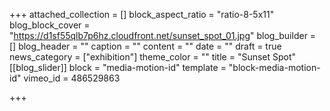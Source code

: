 +++
attached_collection = []
block_aspect_ratio = "ratio-8-5x11"
blog_block_cover = "https://d1sf55qlb7p6hz.cloudfront.net/sunset_spot_01.jpg"
blog_builder = []
blog_header = ""
caption = ""
content = ""
date = ""
draft = true
news_category = ["exhibition"]
theme_color = ""
title = "Sunset Spot"
[[blog_slider]]
block = "media-motion-id"
template = "block-media-motion-id"
vimeo_id = 486529863

+++
